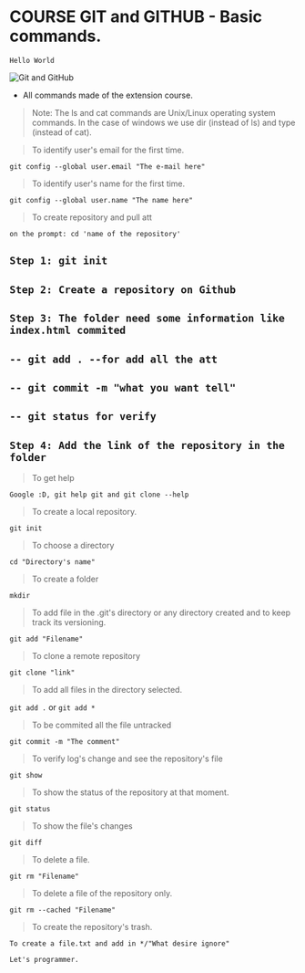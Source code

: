 # COURSE GIT and GITHUB - Basic commands.
`Hello World`

![Git and GitHub](https://user-images.githubusercontent.com/105549520/170841417-571b75f2-476a-42ce-945a-6ea601748b72.png)



* All commands made of the extension course.

> Note: The ls and cat commands are Unix/Linux operating system commands. In the case of windows we use dir (instead of ls) and type (instead of cat).

> To identify user's email for the first time.

`git config --global user.email "The e-mail here"`



>To identify user's name for the first time.

`git config --global user.name "The name here"`



> To create repository and pull att

`on the prompt: cd 'name of the repository'`

## `Step 1: git init`
## `Step 2: Create a repository on Github`
## `Step 3: The folder need some information like index.html commited` 
## `-- git add . --for add all the att`
## `-- git commit -m "what you want tell"`
## `-- git status for verify`
## `Step 4: Add the link of the repository in the folder`




> To get help

`Google :D, git help git and git clone --help`



> To create a local repository. 

`git init`



> To choose a directory

`cd "Directory's name"`



>To create a folder

`mkdir`



> To add file in the .git's directory or any directory created and to keep track its versioning.

`git add "Filename"`



> To clone a remote repository

`git clone "link"`



> To add all files in the directory selected.

`git add .` or `git add *`



> To be commited all the file untracked

`git commit -m "The comment"`



> To verify log's change and see the repository's file

`git show`



> To show the status of the repository at that moment.

`git status`



> To show the file's changes

`git diff`



> To delete a file.

`git rm "Filename"`



> To delete a file of the repository only.

`git rm --cached "Filename"`



> To create the repository's trash.

`To create a file.txt and add in */"What desire ignore"`

`Let's programmer.`







